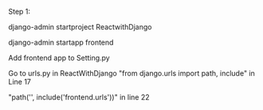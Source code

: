 Step 1: 

django-admin startproject ReactwithDjango 

django-admin startapp frontend 

Add frontend app to Setting.py 

Go to urls.py in ReactWithDjango 
"from django.urls import path, include" in Line 17 

"path('', include('frontend.urls'))"  in line 22



